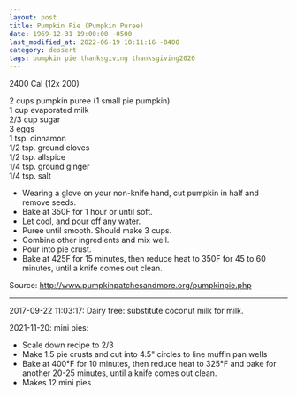 ```yaml
---
layout: post
title: Pumpkin Pie (Pumpkin Puree)
date: 1969-12-31 19:00:00 -0500
last_modified_at: 2022-06-19 10:11:16 -0400
category: dessert
tags: pumpkin pie thanksgiving thanksgiving2020
---
```

2400 Cal (12x 200)
  
2 cups pumpkin puree (1 small pie pumpkin)  
1 cup evaporated milk  
2/3 cup sugar  
3 eggs  
1 tsp. cinnamon  
1/2 tsp. ground cloves  
1/2 tsp. allspice  
1/4 tsp. ground ginger  
1/4 tsp. salt  

* Wearing a glove on your non-knife hand, cut pumpkin in half and remove seeds.
* Bake at 350F for 1 hour or until soft.
* Let cool, and pour off any water.
* Puree until smooth. Should make 3 cups.
* Combine other ingredients and mix well.
* Pour into pie crust.
* Bake at 425F for 15 minutes, then reduce heat to 350F for 45 to 60 minutes, until a knife comes out clean.

Source: <http://www.pumpkinpatchesandmore.org/pumpkinpie.php>

---

2017-09-22 11:03:17: Dairy free: substitute coconut milk for milk.

2021-11-20: mini pies:
* Scale down recipe to 2/3
* Make 1.5 pie crusts and cut into 4.5" circles to line muffin pan wells
* Bake at 400°F for 10 minutes, then reduce heat to 325°F and
  bake for another 20-25 minutes, until a knife comes out clean.
* Makes 12 mini pies
